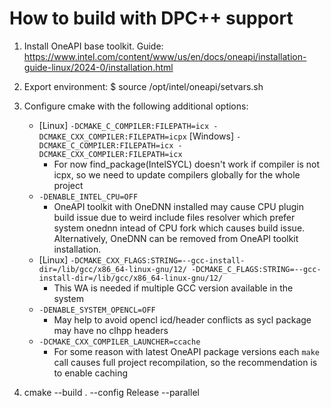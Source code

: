 # How to build with DPC++ support

1. Install OneAPI base toolkit. Guide: https://www.intel.com/content/www/us/en/docs/oneapi/installation-guide-linux/2024-0/installation.html
2. Export environment:
    $ source /opt/intel/oneapi/setvars.sh

3. Configure cmake with the following additional options:
    - [Linux] `-DCMAKE_C_COMPILER:FILEPATH=icx -DCMAKE_CXX_COMPILER:FILEPATH=icpx`
      [Windows] `-DCMAKE_C_COMPILER:FILEPATH=icx -DCMAKE_CXX_COMPILER:FILEPATH=icx`
        - For now find_package(IntelSYCL) doesn't work if compiler is not icpx, so we need to update compilers globally for the whole project
    - `-DENABLE_INTEL_CPU=OFF`
        - OneAPI toolkit with OneDNN installed may cause CPU plugin build issue due to weird include files resolver which prefer system onednn intead of
          CPU fork which causes build issue. Alternatively, OneDNN can be removed from OneAPI toolkit installation.
    - [Linux] `-DCMAKE_CXX_FLAGS:STRING=--gcc-install-dir=/lib/gcc/x86_64-linux-gnu/12/ -DCMAKE_C_FLAGS:STRING=--gcc-install-dir=/lib/gcc/x86_64-linux-gnu/12/`
        - This WA is needed if multiple GCC version available in the system
    - `-DENABLE_SYSTEM_OPENCL=OFF`
        - May help to avoid opencl icd/header conflicts as sycl package may have no clhpp headers
    - `-DCMAKE_CXX_COMPILER_LAUNCHER=ccache`
        - For some reason with latest OneAPI package versions each `make` call causes full project recompilation, so the recommendation is to enable caching

4. cmake --build . --config Release --parallel
